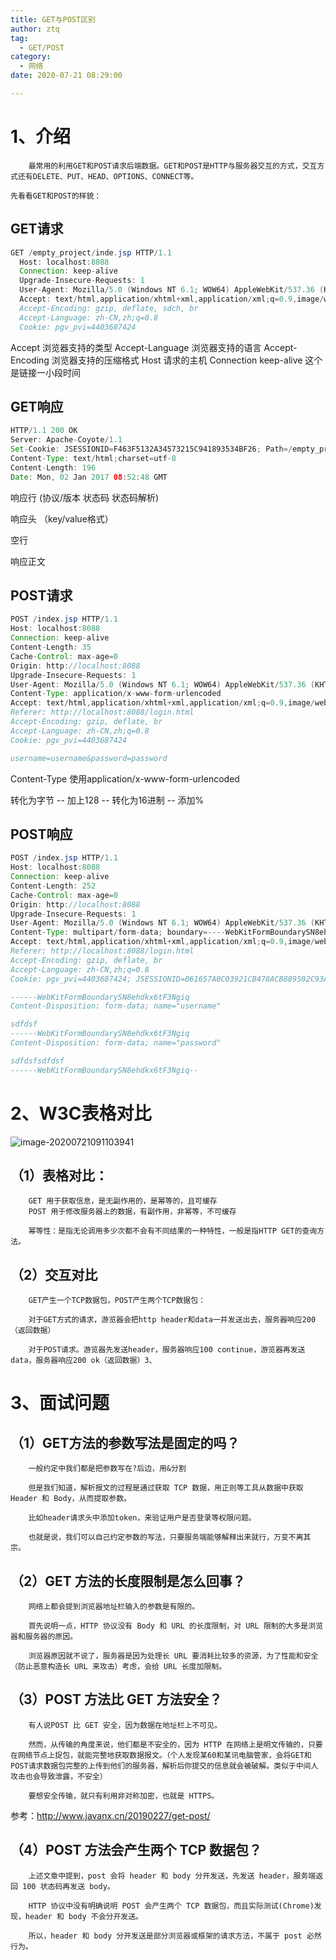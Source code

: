 ```yaml
---
title: GET与POST区别
author: ztq
tag:
  - GET/POST
category:
  - 网络
date: 2020-07-21 08:29:00

---
```


# 1、介绍

		最常用的利用GET和POST请求后端数据。GET和POST是HTTP与服务器交互的方式，交互方式还有DELETE、PUT、HEAD、OPTIONS、CONNECT等。

	先看看GET和POST的样貌：

## GET请求

```java
GET /empty_project/inde.jsp HTTP/1.1
  Host: localhost:8088
  Connection: keep-alive
  Upgrade-Insecure-Requests: 1
  User-Agent: Mozilla/5.0 (Windows NT 6.1; WOW64) AppleWebKit/537.36 (KHTML, like Gecko)       Chrome/55.0.2883.87 Safari/537.36
  Accept: text/html,application/xhtml+xml,application/xml;q=0.9,image/webp,*/*;q=0.8
  Accept-Encoding: gzip, deflate, sdch, br
  Accept-Language: zh-CN,zh;q=0.8
  Cookie: pgv_pvi=4403687424
```

Accept 浏览器支持的类型
Accept-Language 浏览器支持的语言
Accept-Encoding 浏览器支持的压缩格式
Host 请求的主机
Connection keep-alive 这个是链接一小段时间

## GET响应

```java
HTTP/1.1 200 OK
Server: Apache-Coyote/1.1
Set-Cookie: JSESSIONID=F463F5132A34573215C941893534BF26; Path=/empty_project; HttpOnly
Content-Type: text/html;charset=utf-8
Content-Length: 196
Date: Mon, 02 Jan 2017 08:52:48 GMT
```

响应行 (协议/版本 状态码 状态码解析)

响应头 （key/value格式）

空行

响应正文

## POST请求

```java
POST /index.jsp HTTP/1.1
Host: localhost:8088
Connection: keep-alive
Content-Length: 35
Cache-Control: max-age=0
Origin: http://localhost:8088
Upgrade-Insecure-Requests: 1
User-Agent: Mozilla/5.0 (Windows NT 6.1; WOW64) AppleWebKit/537.36 (KHTML, like Gecko) Chrome/55.0.2883.87 Safari/537.36
Content-Type: application/x-www-form-urlencoded
Accept: text/html,application/xhtml+xml,application/xml;q=0.9,image/webp,*/*;q=0.8
Referer: http://localhost:8088/login.html
Accept-Encoding: gzip, deflate, br
Accept-Language: zh-CN,zh;q=0.8
Cookie: pgv_pvi=4403687424

username=username&password=password
```

Content-Type 使用application/x-www-form-urlencoded

转化为字节 -- 加上128 -- 转化为16进制 -- 添加%

## POST响应

```java
POST /index.jsp HTTP/1.1
Host: localhost:8088
Connection: keep-alive
Content-Length: 252
Cache-Control: max-age=0
Origin: http://localhost:8088
Upgrade-Insecure-Requests: 1
User-Agent: Mozilla/5.0 (Windows NT 6.1; WOW64) AppleWebKit/537.36 (KHTML, like Gecko) Chrome/55.0.2883.87 Safari/537.36
Content-Type: multipart/form-data; boundary=----WebKitFormBoundarySN8ehdkx6tF3Ngiq
Accept: text/html,application/xhtml+xml,application/xml;q=0.9,image/webp,*/*;q=0.8
Referer: http://localhost:8088/login.html
Accept-Encoding: gzip, deflate, br
Accept-Language: zh-CN,zh;q=0.8
Cookie: pgv_pvi=4403687424; JSESSIONID=061657A0C03921CB478ACB889502C93A

------WebKitFormBoundarySN8ehdkx6tF3Ngiq
Content-Disposition: form-data; name="username"

sdfdsf
------WebKitFormBoundarySN8ehdkx6tF3Ngiq
Content-Disposition: form-data; name="password"

sdfdsfsdfdsf
------WebKitFormBoundarySN8ehdkx6tF3Ngiq--
```

# 2、W3C表格对比

![image-20200721091103941](/assets/images/GETPOST.png)

## （1）表格对比：

		GET 用于获取信息，是无副作用的，是幂等的，且可缓存
		POST 用于修改服务器上的数据，有副作用，非幂等，不可缓存

		幂等性：是指无论调用多少次都不会有不同结果的一种特性，一般是指HTTP GET的查询方法。

## （2）交互对比

		GET产生一个TCP数据包，POST产生两个TCP数据包：

		对于GET方式的请求，游览器会把http header和data一并发送出去，服务器响应200（返回数据）

		对于POST请求。游览器先发送header，服务器响应100 continue，游览器再发送data，服务器响应200 ok（返回数据）3、

# 3、面试问题

## （1）GET方法的参数写法是固定的吗？

		一般约定中我们都是把参数写在?后边，用&分割

		但是我们知道，解析报文的过程是通过获取 TCP 数据，用正则等工具从数据中获取 Header 和 Body，从而提取参数。

		比如header请求头中添加token，来验证用户是否登录等权限问题。

		也就是说，我们可以自己约定参数的写法，只要服务端能够解释出来就行，万变不离其宗。

## （2）GET 方法的长度限制是怎么回事？

		网络上都会提到浏览器地址栏输入的参数是有限的。

		首先说明一点，HTTP 协议没有 Body 和 URL 的长度限制，对 URL 限制的大多是浏览器和服务器的原因。

		浏览器原因就不说了，服务器是因为处理长 URL 要消耗比较多的资源，为了性能和安全（防止恶意构造长 URL 来攻击）考虑，会给 URL 长度加限制。

## （3）POST 方法比 GET 方法安全？

		有人说POST 比 GET 安全，因为数据在地址栏上不可见。

		然而，从传输的角度来说，他们都是不安全的，因为 HTTP 在网络上是明文传输的，只要在网络节点上捉包，就能完整地获取数据报文。（个人发现某60和某讯电脑管家，会将GET和POST请求数据包完整的上传到他们的服务器，解析后你提交的信息就会被破解。类似于中间人攻击也会导致泄露，不安全）

		要想安全传输，就只有利用非对称加密，也就是 HTTPS。

参考：http://www.javanx.cn/20190227/get-post/

## （4）POST 方法会产生两个 TCP 数据包？

		上述文章中提到，post 会将 header 和 body 分开发送，先发送 header，服务端返回 100 状态码再发送 body。

		HTTP 协议中没有明确说明 POST 会产生两个 TCP 数据包，而且实际测试(Chrome)发现，header 和 body 不会分开发送。

		所以，header 和 body 分开发送是部分浏览器或框架的请求方法，不属于 post 必然行为。